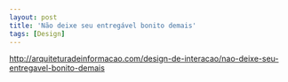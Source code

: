 ```yaml
---
layout: post
title: 'Não deixe seu entregável bonito demais'
tags: [Design]
---
```


<http://arquiteturadeinformacao.com/design-de-interacao/nao-deixe-seu-entregavel-bonito-demais>
